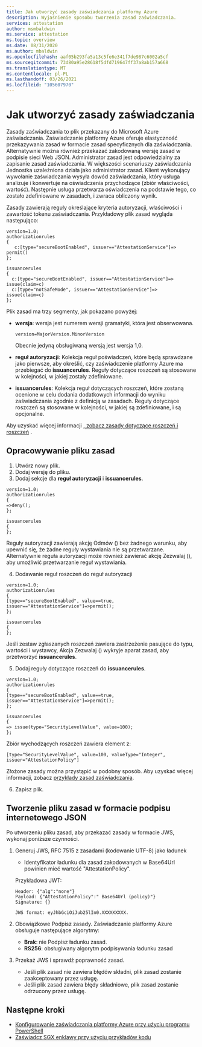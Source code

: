 ```yaml
---
title: Jak utworzyć zasady zaświadczania platformy Azure
description: Wyjaśnienie sposobu tworzenia zasad zaświadczania.
services: attestation
author: msmbaldwin
ms.service: attestation
ms.topic: overview
ms.date: 08/31/2020
ms.author: mbaldwin
ms.openlocfilehash: aaf05b293fa5a13c5fe6e341f7de987c6002a5cf
ms.sourcegitcommit: 73d80a95e28618f5dfd719647ff37a8ab157a668
ms.translationtype: MT
ms.contentlocale: pl-PL
ms.lasthandoff: 03/26/2021
ms.locfileid: "105607970"
---
```

# <a name="how-to-author-an-attestation-policy"></a>Jak utworzyć zasady zaświadczania

Zasady zaświadczania to plik przekazany do Microsoft Azure zaświadczania. Zaświadczanie platformy Azure oferuje elastyczność przekazywania zasad w formacie zasad specyficznych dla zaświadczania. Alternatywnie można również przekazać zakodowaną wersję zasad w podpisie sieci Web JSON. Administrator zasad jest odpowiedzialny za zapisanie zasad zaświadczania. W większości scenariuszy zaświadczania Jednostka uzależniona działa jako administrator zasad. Klient wykonujący wywołanie zaświadczania wysyła dowód zaświadczania, który usługa analizuje i konwertuje na oświadczenia przychodzące (zbiór właściwości, wartość). Następnie usługa przetwarza oświadczenia na podstawie tego, co zostało zdefiniowane w zasadach, i zwraca obliczony wynik.

Zasady zawierają reguły określające kryteria autoryzacji, właściwości i zawartość tokenu zaświadczania. Przykładowy plik zasad wygląda następująco:

```
version=1.0;
authorizationrules
{
   c:[type="secureBootEnabled", issuer=="AttestationService"]=> permit()
};

issuancerules
{
  c:[type="secureBootEnabled", issuer=="AttestationService"]=> issue(claim=c)
  c:[type="notSafeMode", issuer=="AttestationService"]=> issue(claim=c)
};
```
 
Plik zasad ma trzy segmenty, jak pokazano powyżej:

- **wersja**: wersja jest numerem wersji gramatyki, która jest obserwowana. 

    ```
    version=MajorVersion.MinorVersion   
    ```

    Obecnie jedyną obsługiwaną wersją jest wersja 1,0.

- **reguł autoryzacji**: Kolekcja reguł poświadczeń, które będą sprawdzane jako pierwsze, aby określić, czy zaświadczenie platformy Azure ma przebiegać do **issuancerules**. Reguły dotyczące roszczeń są stosowane w kolejności, w jakiej zostały zdefiniowane.

- **issuancerules**: Kolekcja reguł dotyczących roszczeń, które zostaną ocenione w celu dodania dodatkowych informacji do wyniku zaświadczania zgodnie z definicją w zasadach. Reguły dotyczące roszczeń są stosowane w kolejności, w jakiej są zdefiniowane, i są opcjonalne.

Aby uzyskać więcej informacji [, zobacz zasady dotyczące roszczeń i roszczeń](claim-rule-grammar.md) .
   
## <a name="drafting-the-policy-file"></a>Opracowywanie pliku zasad

1. Utwórz nowy plik.
1. Dodaj wersję do pliku.
1. Dodaj sekcje dla **reguł autoryzacji** i **issuancerules**.

  ```
  version=1.0;
  authorizationrules
  {
  =>deny();
  };
  
  issuancerules
  {
  };
  ```

  Reguły autoryzacji zawierają akcję Odmów () bez żadnego warunku, aby upewnić się, że żadne reguły wystawiania nie są przetwarzane. Alternatywnie reguła autoryzacji może również zawierać akcję Zezwalaj (), aby umożliwić przetwarzanie reguł wystawiania.
  
4. Dodawanie reguł roszczeń do reguł autoryzacji

  ```
  version=1.0;
  authorizationrules
  {
  [type=="secureBootEnabled", value==true, issuer=="AttestationService"]=>permit();
  };
  
  issuancerules
  {
  };
  ```

  Jeśli zestaw zgłaszanych roszczeń zawiera zastrzeżenie pasujące do typu, wartości i wystawcy, Akcja Zezwalaj () wykryje aparat zasad, aby przetworzyć **issuancerules**.
  
5. Dodaj reguły dotyczące roszczeń do **issuancerules**.

  ```
  version=1.0;
  authorizationrules
  {
  [type=="secureBootEnabled", value==true, issuer=="AttestationService"]=>permit();
  };
  
  issuancerules
  {
  => issue(type="SecurityLevelValue", value=100);
  };
  ```
  
  Zbiór wychodzących roszczeń zawiera element z:

  ```
  [type="SecurityLevelValue", value=100, valueType="Integer", issuer="AttestationPolicy"]
  ```

  Złożone zasady można przystąpić w podobny sposób. Aby uzyskać więcej informacji, zobacz [przykłady zasad zaświadczania](policy-examples.md).
  
6. Zapisz plik.

## <a name="creating-the-policy-file-in-json-web-signature-format"></a>Tworzenie pliku zasad w formacie podpisu internetowego JSON

Po utworzeniu pliku zasad, aby przekazać zasady w formacie JWS, wykonaj poniższe czynności.

1. Generuj JWS, RFC 7515 z zasadami (kodowanie UTF-8) jako ładunek
     - Identyfikator ładunku dla zasad zakodowanych w Base64Url powinien mieć wartość "AttestationPolicy".
     
     Przykładowa JWT:
     ```
     Header: {"alg":"none"}
     Payload: {"AttestationPolicy":" Base64Url (policy)"}
     Signature: {}

     JWS format: eyJhbGciOiJub25lIn0.XXXXXXXXX.
     ```

2. Obowiązkowe Podpisz zasady. Zaświadczanie platformy Azure obsługuje następujące algorytmy:
     - **Brak**: nie Podpisz ładunku zasad.
     - **RS256**: obsługiwany algorytm podpisywania ładunku zasad

3. Przekaż JWS i sprawdź poprawność zasad.
     - Jeśli plik zasad nie zawiera błędów składni, plik zasad zostanie zaakceptowany przez usługę.
     - Jeśli plik zasad zawiera błędy składniowe, plik zasad zostanie odrzucony przez usługę.

## <a name="next-steps"></a>Następne kroki
- [Konfigurowanie zaświadczania platformy Azure przy użyciu programu PowerShell](quickstart-powershell.md)
- [Zaświadcz SGX enklawy przy użyciu przykładów kodu](/samples/browse/?expanded=azure&terms=attestation)
